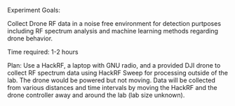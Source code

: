 Experiment Goals:

Collect Drone RF data in a noise free environment for detection purtposes including RF spectrum analysis and machine learning methods regarding drone behavior.

Time required:
1-2 hours 

Plan:
Use a HackRF, a laptop with GNU radio, and a provided DJI drone to collect RF spectrum data using HackRF Sweep for processing outside of the lab. The drone would be powered but not moving. Data will be collected from various distances and time intervals by moving the HackRF and the drone controller away and around the lab (lab size unknown). 
